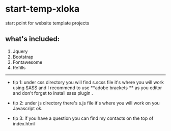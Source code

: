 # start-temp-xloka
start point for website template projects 

## what's included:
1.  Jquery 
2.  Bootstrap
3.  Fontawesome
4.  Refills



_____

*   tip 1: under css directory you will find s.scss file it's where you will work using SASS and I recommend to use **adobe brackets ** as you editor and don't forget to install sass plugin .

*   tip 2: under js directory there's s.js file it's where you will work on you Javascript ok.

*   tip 3: if you have a question you can find my contacts on the top of index.html 
